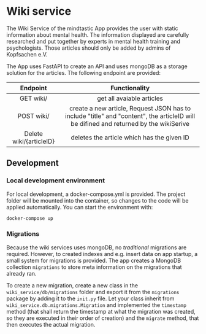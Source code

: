 # Wiki service

The Wiki Service of the mindtastic App provides the user with static information about mental health. The information displayed are carefully researched and put together by experts in mental health training and psychologists. Those articles should only be added by admins of Kopfsachen e.V.

The App uses FastAPI to create an API and uses mongoDB as a storage solution for the articles.
The following endpoint are provided:

| Endpoint | Functionality |
| :---: | :---: |
| GET wiki/  | get all avaiable articles |
| POST wiki/   | create a new article, Request JSON has to include "title" and "content", the articleID will be difined and returned by the wikiSerive |
| Delete wiki/{articleID}  | deletes the article which has the given ID  |

## Development

### Local development environment

For local development, a docker-compose.yml is provided. The project folder will be mounted into the container, so changes to the code will be applied automatically. You can start the environment with:

```bash
docker-compose up 
```

### Migrations

Because the wiki services uses mongoDB, no *traditional* migrations are required. However, to created indexes and e.g. insert data on app startup, a small system for migrations is provided. The app creates a MongoDB collection `migrations` to store meta information on the migrations that already ran.

To create a new migration, create a new class in the `wiki_service/db/migrations` folder and export it from the `migrations` package by adding it to the `init.py` file. Let your class inherit from `wiki_service.db.migrations.Migration` and implemented the `timestamp` method (that shall return the timestamp at what the migration was created, so they are executed in their order of creation) and the `migrate` method, that then executes the actual migration.
